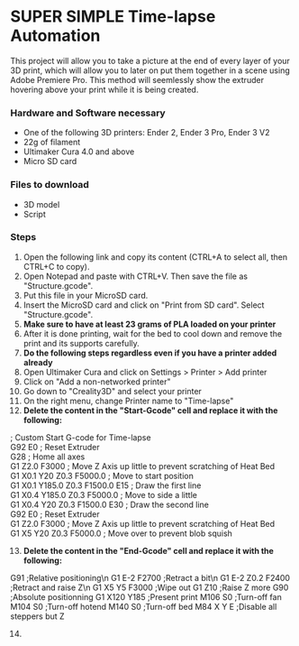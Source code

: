 # SUPER SIMPLE Time-lapse Automation

This project will allow you to take a picture at the end of every layer of your 3D print,
which will allow you to later on put them together in a scene using Adobe Premiere Pro.
This method will seemlessly show the extruder hovering above your print while it is being 
created. 

### Hardware and Software necessary

- One of the following 3D printers: Ender 2, Ender 3 Pro, Ender 3 V2
- 22g of filament
- Ultimaker Cura 4.0 and above
- Micro SD card

### Files to download

- 3D model
- Script

### Steps

1. Open the following link and copy its content (CTRL+A to select all, then CTRL+C to copy).
2. Open Notepad and paste with CTRL+V. Then save the file as "Structure.gcode".
3. Put this file in your MicroSD card.
4. Insert the MicroSD card and click on "Print from SD card". Select "Structure.gcode".
5. **Make sure to have at least 23 grams of PLA loaded on your printer**
6. After it is done printing, wait for the bed to cool down and remove the print and its supports carefully.
7. **Do the following steps regardless even if you have a printer added already**
8. Open Ultimaker Cura and click on Settings > Printer > Add printer
9. Click on "Add a non-networked printer"
10. Go down to "Creality3D" and select your printer
11. On the right menu, change Printer name to "Time-lapse"
12. **Delete the content in the "Start-Gcode" cell and replace it with the following:**
  
; Custom Start G-code for Time-lapse  
G92 E0 ; Reset Extruder  
G28 ; Home all axes  
G1 Z2.0 F3000 ; Move Z Axis up little to prevent scratching of Heat Bed  
G1 X0.1 Y20 Z0.3 F5000.0 ; Move to start position  
G1 X0.1 Y185.0 Z0.3 F1500.0 E15 ; Draw the first line  
G1 X0.4 Y185.0 Z0.3 F5000.0 ; Move to side a little  
G1 X0.4 Y20 Z0.3 F1500.0 E30 ; Draw the second line  
G92 E0 ; Reset Extruder  
G1 Z2.0 F3000 ; Move Z Axis up little to prevent scratching of Heat Bed  
G1 X5 Y20 Z0.3 F5000.0 ; Move over to prevent blob squish  

13. **Delete the content in the "End-Gcode" cell and replace it with the following:**

G91 ;Relative positioning\n
G1 E-2 F2700 ;Retract a bit\n
G1 E-2 Z0.2 F2400 ;Retract and raise Z\n
G1 X5 Y5 F3000 ;Wipe out
G1 Z10 ;Raise Z more
G90 ;Absolute positionning
G1 X120 Y185 ;Present print
M106 S0 ;Turn-off fan
M104 S0 ;Turn-off hotend
M140 S0 ;Turn-off bed
M84 X Y E ;Disable all steppers but Z

14. 
